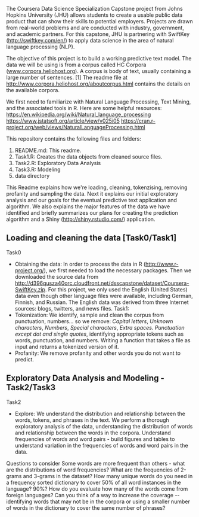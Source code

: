 The Coursera Data Science Specialization Capstone project from Johns Hopkins University (JHU) allows students to create a usable public data product that can show their skills to potential employers. Projects are drawn from real-world problems and are conducted with industry, government, and academic partners. For this capstone, JHU is partnering with SwiftKey (http://swiftkey.com/en/) to apply data science in the area of natural language processing (NLP).

The objective of this project is to build a working predictive text model. The data we will be using is from a corpus called HC Corpora (www.corpora.heliohost.org). A corpus is body of text, usually containing a large number of sentences. 
[1] The readme file at http://www.corpora.heliohost.org/aboutcorpus.html contains the details on the available corpora.

We first need to familiarize with Natural Language Processing, Text Mining, and the associated tools in R. Here are some helpful resources:
https://en.wikipedia.org/wiki/Natural_language_processing
https://www.jstatsoft.org/article/view/v025i05
https://cran.r-project.org/web/views/NaturalLanguageProcessing.html

This repository contains the following files and folders:

1. README.md: This readme.
2. Task1.R: Creates the data objects from cleaned source files.
3. Task2.R: Exploratory Data Analysis
4. Task3.R: Modeling
5. data directory

This Readme explains how we're loading, cleaning, tokenzising, removing profanity and sampling the data. 
Next it explains our initial exploratory analysis and our goals for the eventual predictive text application and algorithm. 
We also explains the major features of the data we have identified and briefly summarizes our plans for creating the prediction algorithm and a Shiny (http://shiny.rstudio.com/) application.

## Loading and cleaning the data [Task0/Task1]
Task0
- Obtaining the data: In order to process the data in R (http://www.r-project.org/), we first needed to load the necessary packages. Then we downloaded the source data from http://d396qusza40orc.cloudfront.net/dsscapstone/dataset/Coursera-SwiftKey.zip. For this project, we only used the English (United States) data even though other language files were available, including German, Finnish, and Russian. The English data was derived from three Internet sources: blogs, twitters, and news files. 
Task1:
- Tokenization: We identify, sample and clean the corpus from punctuation, numbers... so we remove:
   *Capital letters*,
   *Unknown characters*,
   *Numbers*,
   *Special characters*, 
   *Extra spaces*.
   *Punctuation except dot and single quotes*,
identifying appropriate tokens such as words, punctuation, and numbers. Writing a function that takes a file as input and returns a tokenized version of it.
- Profanity: We remove profanity and other words you do not want to predict.

## Exploratory Data Analysis and Modeling - Task2/Task3
Task2
- Explore: We understand the distribution and relationship between the words, tokens, and phrases in the text. We perform a thorough exploratory analysis of the data, understanding the distribution of words and relationship between the words in the corpora. 
Understand frequencies of words and word pairs - build figures and tables to understand variation in the frequencies of words and word pairs in the data.

Questions to consider
Some words are more frequent than others - what are the distributions of word frequencies? 
What are the frequencies of 2-grams and 3-grams in the dataset? 
How many unique words do you need in a frequency sorted dictionary to cover 50% of all word instances in the language? 90%? 
How do you evaluate how many of the words come from foreign languages? 
Can you think of a way to increase the coverage -- identifying words that may not be in the corpora or using a smaller number of words in the dictionary to cover the same number of phrases? 
